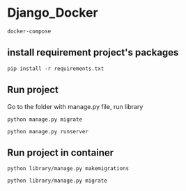 # Django_Docker
```commandline
docker-compose
```
## install requirement project's packages

```commandline
pip install -r requirements.txt
```

## Run project

Go to the folder with manage.py file, run library
```commandline
python manage.py migrate 
```

```commandline
python manage.py runserver
```

## Run project in container
```commandline
python library/manage.py makemigrations
```
```
python library/manage.py migrate
```
